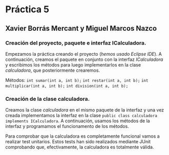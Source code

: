 # Práctica 5
## Xavier Borrás Mercant y Miguel Marcos Nazco

### Creación del proyecto, paquete e interfaz ICalculadora.
Empezamos la práctica creando el proyecto (*hemos usado Eclipse IDE*).
A continuación, creamos el paquete en conjunto con la interfaz *ICalculadora* y escribimos los métodos para luego implementarlos en la clase *calculadora*, que posteriormente crearemos.

Métodos:
`int sumar(int a, int b);`
`int restar(int a, int b);`
`int multiplicar(int a, int b);`
`int division(int a, int b);`

### Creación de la clase calculadora.
Creamos la clase *calculadora* en el mismo paquete de la interfaz y una vez creada implementamos la interfaz en la clase `public class calculadora implements ICalculadora`. A continuación, usamos los métodos de la interfaz y programamos el funcionamento de los métodos.

Para comprobar que la calculadora es completamente funcional vamos a realizar test unitarios. Estos tests han sido realizados mediante JUnit comprobando que, efectivamente, la calculadora es totalmente válida.
